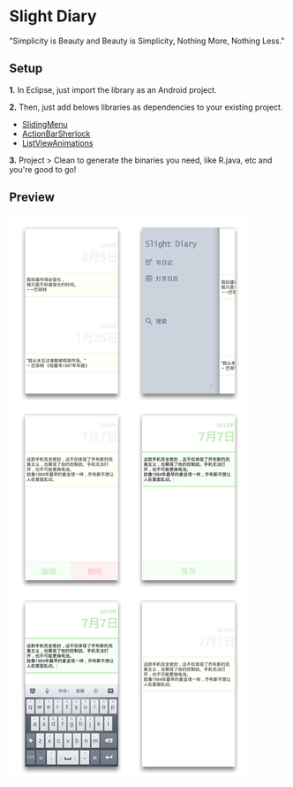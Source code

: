 Slight Diary
=======

"Simplicity is Beauty and Beauty is Simplicity, Nothing More, Nothing Less."

Setup
-----
__1.__      In Eclipse, just import the library as an Android project.

__2.__      Then, just add belows libraries as dependencies to your existing project.
* [SlidingMenu][1]
* [ActionBarSherlock][2]
* [ListViewAnimations][3]

__3.__      Project > Clean to generate the binaries you need, like R.java, etc and you're good to go!

Preview
-------
![image](https://raw.githubusercontent.com/Jeff-Z/JDiaryS/master/Previews.jpg)


[1]: https://github.com/jfeinstein10/SlidingMenu
[2]: https://github.com/JakeWharton/ActionBarSherlock
[3]: https://github.com/nhaarman/ListViewAnimations

